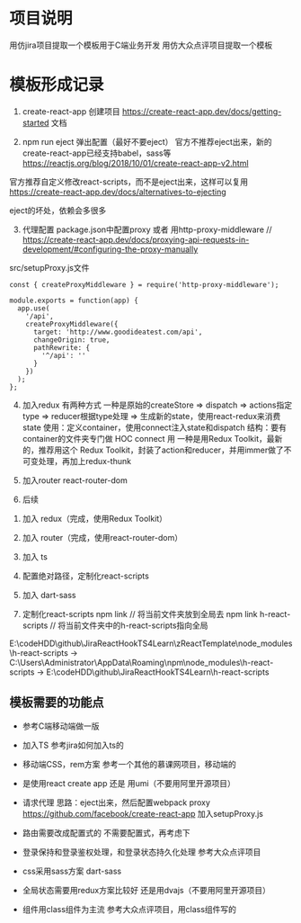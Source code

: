 

# 项目说明

用仿jira项目提取一个模板用于C端业务开发
用仿大众点评项目提取一个模板


# 模板形成记录
1. create-react-app 创建项目
  https://create-react-app.dev/docs/getting-started 文档

2. npm run eject 弹出配置（最好不要eject）
  官方不推荐eject出来，新的create-react-app已经支持babel，sass等
  https://reactjs.org/blog/2018/10/01/create-react-app-v2.html

  官方推荐自定义修改react-scripts，而不是eject出来，这样可以复用
  https://create-react-app.dev/docs/alternatives-to-ejecting

  eject的坏处，依赖会多很多

3. 代理配置
  package.json中配置proxy
  或者
  用http-proxy-middleware
  // https://create-react-app.dev/docs/proxying-api-requests-in-development/#configuring-the-proxy-manually

  src/setupProxy.js文件
  ```
  const { createProxyMiddleware } = require('http-proxy-middleware');

  module.exports = function(app) {
    app.use(
      '/api',
      createProxyMiddleware({
        target: 'http://www.goodideatest.com/api',
        changeOrigin: true,
        pathRewrite: {
          '^/api': ''
        }
      })
    );
  };
  ```

4. 加入redux
  有两种方式
  一种是原始的createStore => dispatch => actions指定type => reducer根据type处理 => 生成新的state，使用react-redux来消费state
    使用：定义container，使用connect注入state和dispatch
    结构：要有container的文件夹专门做 HOC connect 用
  一种是用Redux Toolkit，最新的，推荐用这个
    Redux Toolkit，封装了action和reducer，并用immer做了不可变处理，再加上redux-thunk
    
5. 加入router
  react-router-dom



6. 后续
  1) 加入 redux（完成，使用Redux Toolkit）
  
  2) 加入 router（完成，使用react-router-dom）
  
  3) 加入 ts

  4) 配置绝对路径，定制化react-scripts

  5) 加入 dart-sass
  

7. 定制化react-scripts
  npm link // 将当前文件夹放到全局去
  npm link h-react-scripts // 将当前文件夹中的h-react-scripts指向全局

  E:\codeHDD\github\JiraReactHookTS4Learn\zReactTemplate\node_modules\h-react-scripts -> C:\Users\Administrator\AppData\Roaming\npm\node_modules\h-react-scripts -> E:\codeHDD\github\JiraReactHookTS4Learn\h-react-scripts
  




## 模板需要的功能点

* 参考C端移动端做一版

* 加入TS
  参考jira如何加入ts的

* 移动端CSS，rem方案
  参考一个其他的慕课网项目，移动端的

* 是使用react create app 还是 用umi（不要用阿里开源项目）

* 请求代理
  思路：eject出来，然后配置webpack proxy
  https://github.com/facebook/create-react-app
  加入setupProxy.js

* 路由需要改成配置式的
  不需要配置式，再考虑下

* 登录保持和登录鉴权处理，和登录状态持久化处理
  参考大众点评项目

* css采用sass方案
  dart-sass

* 全局状态需要用redux方案比较好
  还是用dvajs（不要用阿里开源项目）

* 组件用class组件为主流
  参考大众点评项目，用class组件写的

